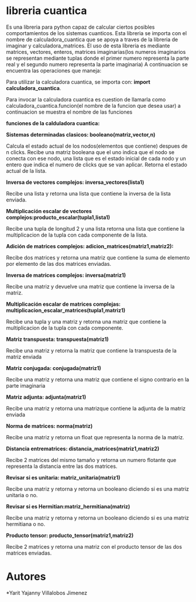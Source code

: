 # libreria cuantica

Es una libreria para python capaz de calcular ciertos posibles comportamientos de los sistemas cuanticos. Esta libreria se importa con el nombre de calculadora_cuantica que se apoya a traves de la libreria de imaginar y calculadora_matrices.
El uso de esta libreria es mediante matrices, vectores, enteros, matrices imaginarias(los numeros imaginarios se representan mediante tuplas donde el primer numero representa la parte real y el segundo numero representa la parte imaginaria)
A continuacion se encuentra las operaciones que maneja:

Para utilizar la calculadora cuantica, se importa con: **import calculadora_cuantica**.

Para invocar la calculadora cuantica es cuestion de llamarla como calculadora_cuantica.funcion(el nombre de la funcion que desea usar) a continuacion se muestra el nombre de las funciones

**funciones de la calduladora cuantica:**

  **Sistemas determinadas clasicos: booleano(matriz,vector,n)**
  
  Calcula el estado actual de los nodos(elementos que contiene) despues de n clicks. Recibe una matriz booleana que el uno indica que el nodo se conecta con ese nodo, una lista que es el estado inicial de cada nodo y un entero que indica el numero de clicks que se van aplicar. Retorna el estado actual de la lista.
      
  **Inversa de vectores complejos:   inversa_vectores(lista1)**
  
  Recibe una lista y retorna una lista que contiene la inversa de la lista enviada.
  
  **Multiplicación escalar de vectores complejos:producto_escalar(tupla1,lista1)**
  
  Recibe una tupla de longitud 2 y una lista retorna una lista que contiene la multiplicacion de la tupla con cada componente de la lista.
  
  **Adición de matrices complejos: adicion_matrices(matriz1,matriz2):**
  
  Recibe dos matrices y retorna una matriz que contiene la suma de elemento por elemento de las dos matrices enviadas.
  
  **Inversa de matrices complejos:  inversa(matriz1)** 
  
  Recibe una matriz y devuelve una matriz que contiene la inversa de la matriz.
  
  **Multiplicación escalar de matrices complejas: multiplicacion_escalar_matrices(tupla1,matriz1)**
  
  Recibe una tupla y una matriz y retorna una matriz que contiene la multiplicacion de la tupla con cada componente.
  
  **Matriz transpuesta: transpuesta(matriz1)**
  
  Recibe una matriz y retorna la matriz que contiene la transpuesta de la matriz enviada
  
  **Matriz conjugada:           conjugada(matriz1)** 
  
  Recibe una matriz y retorna una matriz que contiene el signo contrario en la parte imaginaria
  
  **Matriz adjunta:                 adjunta(matriz1)**   
  
  Recibe una matriz y retorna una matrizque contiene la adjunta de la matriz enviada
  
  **Norma de matrices: norma(matriz)**
  
  Recibe una matriz y retorna un float que representa la norma de la matriz.
  
  **Distancia entrematrices: distancia_matrices(matriz1,matriz2)**
  
  Recibe 2 matrices del mismo tamaño y retorna un numero flotante que representa la distancia entre las dos matrices.
  
  **Revisar si es unitaria: matriz_unitaria(matriz1)**
  
  Recibe una matriz y retorna y retorna un booleano diciendo si es una matriz unitaria o no.
  
  **Revisar si es Hermitian:matriz_hermitiana(matriz)**
  
  Recibe una matriz y retorna y retorna un booleano diciendo si es una matriz hermitiana o no.
  
  **Producto tensor: producto_tensor(matriz1,matriz2)**
  
  Recibe 2 matrices y retorna una matriz con el producto tensor de las dos matrices enviadas.
  
 
  # Autores
  
  *Yarit Yajanny Villalobos Jimenez
